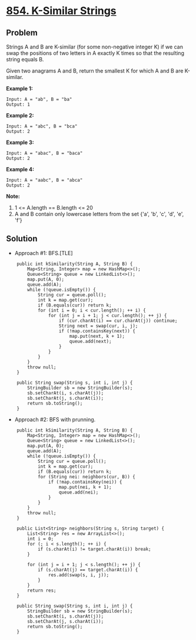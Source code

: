 # <a href='https://leetcode.com/problems/k-similar-strings/'>854. K-Similar Strings</a>

## Problem
Strings A and B are K-similar (for some non-negative integer K) if we can swap the positions of two letters in A exactly K times so that the resulting string equals B.

Given two anagrams A and B, return the smallest K for which A and B are K-similar.

<strong>Example 1:</strong>
```
Input: A = "ab", B = "ba"
Output: 1
```
<strong>Example 2:</strong>
```
Input: A = "abc", B = "bca"
Output: 2
```
<strong>Example 3:</strong>
```
Input: A = "abac", B = "baca"
Output: 2
```
<strong>Example 4:</strong>
```
Input: A = "aabc", B = "abca"
Output: 2
```

<strong>Note:</strong>
1.  1 <= A.length == B.length <= 20
2. A and B contain only lowercase letters from the set {'a', 'b', 'c', 'd', 'e', 'f'}

## Solution
- Approach #1: BFS.[TLE]
```
    public int kSimilarity(String A, String B) {
        Map<String, Integer> map = new HashMap<>();
        Queue<String> queue = new LinkedList<>();
        map.put(A, 0);
        queue.add(A);
        while (!queue.isEmpty()) {
            String cur = queue.poll();
            int k = map.get(cur);
            if (B.equals(cur)) return k;
            for (int i = 0; i < cur.length(); ++ i) {
                for (int j = i + 1; j < cur.length(); ++ j) {
                    if (cur.charAt(i) == cur.charAt(j)) continue;
                    String next = swap(cur, i, j);
                    if (!map.containsKey(next)) {
                        map.put(next, k + 1);
                        queue.add(next);
                    }
                }
            }
        }
        throw null;
    }
    
    public String swap(String s, int i, int j) {
        StringBuilder sb = new StringBuilder(s);
        sb.setCharAt(i, s.charAt(j));
        sb.setCharAt(j, s.charAt(i));
        return sb.toString();
    }
```

- Approach #2: BFS with prunning.
```
    public int kSimilarity(String A, String B) {
        Map<String, Integer> map = new HashMap<>();
        Queue<String> queue = new LinkedList<>();
        map.put(A, 0);
        queue.add(A);
        while (!queue.isEmpty()) {
            String cur = queue.poll();
            int k = map.get(cur);
            if (B.equals(cur)) return k;
            for (String nei: neighbors(cur, B)) {
                if (!map.containsKey(nei)) {
                    map.put(nei, k + 1);
                    queue.add(nei);
                }
            }
        }
        throw null;
    }
    
    public List<String> neighbors(String s, String target) {
        List<String> res = new ArrayList<>();
        int i = 0;
        for (; i < s.length(); ++ i) {
            if (s.charAt(i) != target.charAt(i)) break;
        }
        
        for (int j = i + 1; j < s.length(); ++ j) {
            if (s.charAt(j) == target.charAt(i)) {
                res.add(swap(s, i, j));
            }
        }
        return res;
    }
    
    public String swap(String s, int i, int j) {
        StringBuilder sb = new StringBuilder(s);
        sb.setCharAt(i, s.charAt(j));
        sb.setCharAt(j, s.charAt(i));
        return sb.toString();
    }
```
